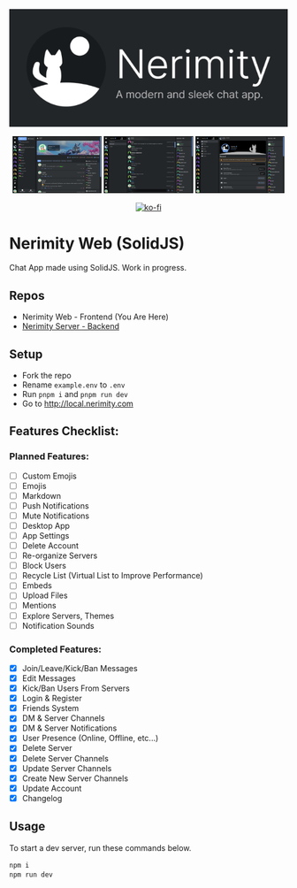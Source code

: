 <center><img src="./readme-assets/banner.png" /></center> 

<center>
<p float="left">
  <img src="./readme-assets/screenshot1.png" width="32%"/> 
  <img src="./readme-assets/screenshot2.png" width="32%"/>
  <img src="./readme-assets/screenshot3.png" width="32%"/>
</p>
</center>


<center>

[![ko-fi](https://ko-fi.com/img/githubbutton_sm.svg)](https://ko-fi.com/Y8Y1FN57Z)
</center>

# Nerimity Web (SolidJS)
Chat App made using SolidJS. Work in progress.


## Repos
- Nerimity Web - Frontend (You Are Here)
- [Nerimity Server - Backend](https://github.com/Supertigerr/chat-server)

## Setup

* Fork the repo
* Rename `example.env` to `.env`
* Run `pnpm i` and `pnpm run dev`
* Go to http://local.nerimity.com

## Features Checklist:

### Planned Features:
- [ ] Custom Emojis
- [ ] Emojis
- [ ] Markdown
- [ ] Push Notifications
- [ ] Mute Notifications
- [ ] Desktop App
- [ ] App Settings
- [ ] Delete Account
- [ ] Re-organize Servers
- [ ] Block Users
- [ ] Recycle List (Virtual List to Improve Performance)
- [ ] Embeds
- [ ] Upload Files
- [ ] Mentions
- [ ] Explore Servers, Themes
- [ ] Notification Sounds

### Completed Features:
- [x] Join/Leave/Kick/Ban Messages
- [x] Edit Messages
- [x] Kick/Ban Users From Servers
- [x] Login & Register
- [x] Friends System
- [x] DM & Server Channels
- [x] DM & Server Notifications
- [x] User Presence (Online, Offline, etc...)
- [x] Delete Server
- [x] Delete Server Channels
- [x] Update Server Channels
- [x] Create New Server Channels
- [x] Update Account
- [x] Changelog

## Usage
To start a dev server, run these commands below.
```js
npm i
npm run dev

```